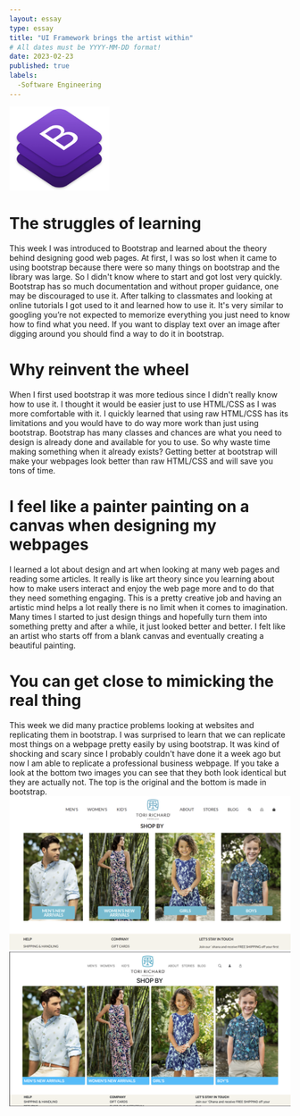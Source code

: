 ```yaml
---
layout: essay
type: essay
title: "UI Framework brings the artist within"
# All dates must be YYYY-MM-DD format!
date: 2023-02-23
published: true
labels:
  -Software Engineering
---
```


<img src="../img/bootstrap.png" height = 150>

<h1>The struggles of learning</h1>
This week I was introduced to Bootstrap and learned about the theory behind designing good web pages. At first, I was so lost when it came to using bootstrap because there were so many things on bootstrap and the library was large. So I didn't know where to start and got lost very quickly. Bootstrap has so much documentation and without proper guidance, one may be discouraged to use it. After talking to classmates and looking at online tutorials I got used to it and learned how to use it. It's very similar to googling you’re not expected to memorize everything you just need to know how to find what you need. If you want to display text over an image after digging around you should find a way to do it in bootstrap. 

<h1>Why reinvent the wheel</h1>
When I first used bootstrap it was more tedious since I didn't really know how to use it. I thought it would be easier just to use HTML/CSS as I was more comfortable with it. I quickly learned that using raw HTML/CSS has its limitations and you would have to do way more work than just using bootstrap. Bootstrap has many classes and chances are what you need to design is already done and available for you to use. So why waste time making something when it already exists? Getting better at bootstrap will make your webpages look better than raw HTML/CSS and will save you tons of time.

<h1> I feel like a painter painting on a canvas when designing my webpages</h1>
I learned a lot about design and art when looking at many web pages and reading some articles. It really is like art theory since you learning about how to make users interact and enjoy the web page more and to do that they need something engaging. This is a pretty creative job and having an artistic mind helps a lot really there is no limit when it comes to imagination. Many times I started to just design things and hopefully turn them into something pretty and after a while, it just looked better and better. I felt like an artist who starts off from a blank canvas and eventually creating a beautiful painting.

<h1> You can get close to mimicking the real thing</h1>
This week we did many practice problems looking at websites and replicating them in bootstrap. I was surprised to learn that we can replicate most things on a webpage pretty easily by using bootstrap. It was kind of shocking and scary since I probably couldn't have done it a week ago but now I am able to replicate a professional business webpage. If you take a look at the bottom two images you can see that they both look identical but they are actually not. The top is the original and the bottom is made in bootstrap. 
<img src="../img/css.png">
<img src="../img/boot.png">
